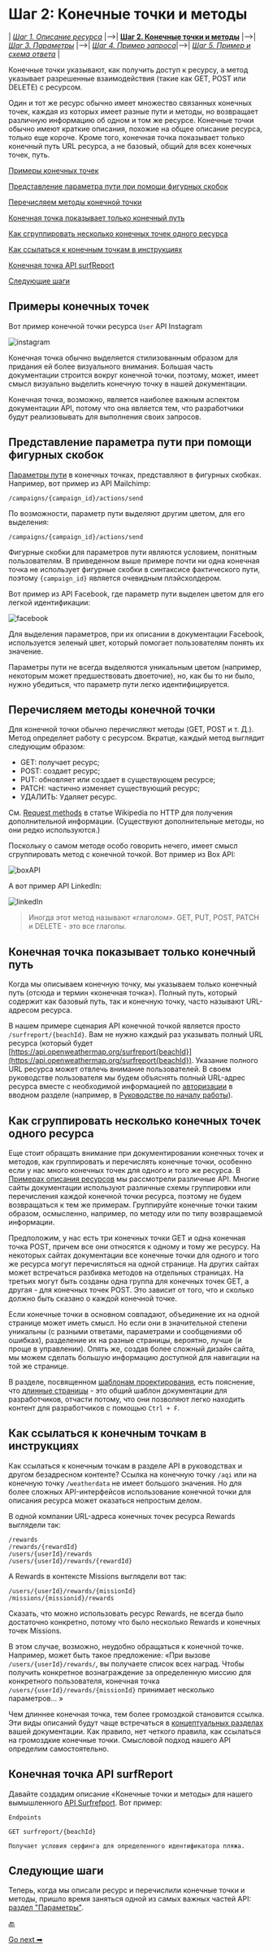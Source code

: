 # Шаг 2: Конечные точки и методы

| [*Шаг 1. Описание ресурса*](step1-resourse-description.md) |-->| [**Шаг 2. Конечные точки и методы**](step2-endpoints-and-methods.md) |-->| [*Шаг 3. Параметры*](step3-parameters.md) |-->| [*Шаг 4. Пример запроса*](step4-request-example.md)|-->| [*Шаг 5. Пример и схема ответа*](step5-response-example-and-schema.md) |

Конечные точки указывают, как получить доступ к ресурсу, а метод указывает разрешенные взаимодействия (такие как GET, POST или DELETE) с ресурсом.

Один и тот же ресурс обычно имеет множество связанных конечных точек, каждая из которых имеет разные пути и методы, но возвращает различную информацию об одном и том же ресурсе. Конечные точки обычно имеют краткие описания, похожие на общее описание ресурса, только еще короче. Кроме того, конечная точка показывает только конечный путь URL ресурса, а не базовый, общий для всех конечных точек, путь.

[Примеры конечных точек](#endpointsExamples)

[Представление параметра пути при помощи фигурных скобок](#brackets)

[Перечисляем методы конечной точки](#methodList)

[Конечная точка показывает только конечный путь](#endPath)

[Как сгруппировать несколько конечных точек одного ресурса](#multiple)

[Как ссылаться к конечным точкам в инструкциях](#endpointRefer)

[Конечная точка API surfReport](#surfEndpoint)

[Следующие шаги](#nextSteps)

<a name="endpointsExamples"></a>
## Примеры конечных точек

Вот пример конечной точки ресурса `User` API Instagram

![instagram](pics/5.png.jpg)

Конечная точка обычно выделяется стилизованным образом для придания ей более визуального внимания. Большая часть документации строится вокруг конечной точки, поэтому, может, имеет смысл визуально выделить конечную точку в нашей документации.

Конечная точка, возможно, является наиболее важным аспектом документации API, потому что она является тем, что разработчики будут реализовывать для выполнения своих запросов.

<a name="brackets"></a>
## Представление параметра пути при помощи фигурных скобок

[Параметры пути](step3-parameters.md#pathParam) в конечных точках, представляют в фигурных скобках. Например, вот пример из API Mailchimp:

    /campaigns/{campaign_id}/actions/send

По возможности, параметр пути выделяют другим цветом, для его выделения:

    /campaigns/{campaign_id}/actions/send


Фигурные скобки для параметров пути являются условием, понятным пользователям. В приведенном выше примере почти ни одна конечная точка не использует фигурные скобки в синтаксисе фактического пути, поэтому `{campaign_id}` является очевидным плэйсхолдером.

Вот пример из API Facebook, где параметр пути выделен цветом для его легкой идентификации:

![facebook](pics/6.png)

Для выделения параметров, при их описании в документации Facebook, используется зеленый цвет, который помогает пользователям понять их значение.

Параметры пути не всегда выделяются уникальным цветом (например, некоторым может предшествовать двоеточие), но, как бы то ни было, нужно убедиться, что параметр пути легко идентифицируется.

<a name="methodList"></a>
## Перечисляем методы конечной точки

Для конечной точки обычно перечисляют методы (GET, POST и т. Д.). Метод определяет работу с ресурсом. Вкратце, каждый метод выглядит следующим образом:

- GET: получает ресурс;
- POST: создает ресурс;
- PUT: обновляет или создает в существующем ресурсе;
- PATCH: частично изменяет существующий ресурс;
- УДАЛИТЬ: Удаляет ресурс.

См. [Request methods](https://en.wikipedia.org/wiki/Hypertext_Transfer_Protocol#Request_methods) в статье Wikipedia по HTTP для получения дополнительной информации. (Существуют дополнительные методы, но они редко используются.)

Поскольку о самом методе особо говорить нечего, имеет смысл сгруппировать метод с конечной точкой. Вот пример из Box API:

![boxAPI](pics/7.png)

А вот пример API LinkedIn:

![linkedIn](pics/8.png)

> Иногда этот метод называют «глаголом». GET, PUT, POST, PATCH и DELETE - это все глаголы.

<a name="endPath"></a>
## Конечная точка показывает только конечный путь

Когда мы описываем конечную точку, мы указываем только конечный путь (отсюда и термин «конечная точка»). Полный путь, который содержит как базовый путь, так и конечную точку, часто называют URL-адресом ресурса.

В нашем примере сценария API конечной точкой является просто `/surfreport/{beachId}`. Вам не нужно каждый раз указывать полный URL ресурса (который будет [https://api.openweathermap.org/surfreport{beachId}](https://api.openweathermap.org/surfreport{beachId}).
Указание полного URL ресурса может отвлечь внимание пользователей. В своем руководстве пользователя мы будем объяснять полный URL-адрес ресурса вместе с необходимой информацией по [авторизации](../conceptual-topics/authentication-and-authorization.md) в вводном разделе (например, в  [Руководстве по началу работы](../conceptual-topics/getting-started.md)).

<a name="multiple"></a>
## Как сгруппировать несколько конечных точек одного ресурса

Еще стоит обращать внимание при документировании конечных точек и методов, как группировать и перечислять конечные точки, особенно если у нас много конечных точек для одного и того же ресурса. В [Примерах описания ресурсов](step1-resourse-description.md#examples) мы рассмотрели различные API. Многие сайты документации используют различные схемы группировки или перечисления каждой конечной точки ресурса, поэтому не будем возвращаться к тем же примерам. Группируйте конечные точки таким образом, осмысленно, например, по методу или по типу возвращаемой информации.

Предположим, у нас есть три конечных точки GET и одна конечная точка POST, причем все они относятся к одному и тому же ресурсу. На некоторых сайтах документации все конечные точки для одного и того же ресурса могут перечисляться на одной странице. На других сайтах может встречаться разбивка методов на отдельных страницах. На третьих могут быть созданы одна группа для конечных точек GET, а другая - для конечных точек POST. Это зависит от того, что и сколько должно быть сказано о каждой конечной точке.

Если конечные точки в основном совпадают, объединение их на одной странице может иметь смысл. Но если они в значительной степени уникальны (с разными ответами, параметрами и сообщениями об ошибках), разделение их на разные страницы, вероятно, лучше (и проще в управлении). Опять же, создав более сложный дизайн сайта, мы можем сделать большую информацию доступной для навигации на той же странице.

В разделе, посвященном [шаблонам проектирования](../Publishing-doc/Design-patterns.md), есть пояснение, что [длинные страницы](../Publishing-doc/Design-patterns.md#fourth) - это общий шаблон документации для разработчиков, отчасти потому, что они позволяют легко находить контент для разработчиков с помощью `Ctrl + F`.

<a name="endpointRefer"></a>
## Как ссылаться к конечным точкам в инструкциях

Как ссылаться к конечным точкам в разделе API в руководствах и другом безадресном контенте? Ссылка на конечную точку `/aqi` или на конечную точку `/weatherdata` не имеет большого значения. Но для более сложных API-интерфейсов использование конечной точки для описания ресурса может оказаться непростым делом.

В одной компании URL-адреса конечных точек ресурса Rewards выглядели так:

```
/rewards
/rewards/{rewardId}
/users/{userId}/rewards
/users/{userId}/rewards/{rewardId}
```

А Rewards в контексте Missions выглядели вот так:

```
/users/{userId}/rewards/{missionId}
/missions/{missionid}/rewards
```

Сказать, что можно использовать ресурс Rewards, не всегда было достаточно конкретно, потому что было несколько Rewards и конечных точек Missions.

В этом случае, возможно, неудобно обращаться к конечной точке. Например, может быть такое предложение: «При вызове `/users/{userId}/rewards/`, вы получаете список всех наград. Чтобы получить конкретное вознаграждение за определенную миссию для конкретного пользователя, конечная точка `/users/{userId}/rewards/{missionId}` принимает несколько параметров… »

Чем длиннее конечная точка, тем более громоздкой становится ссылка. Эти виды описаний будут чаще встречаться в [концептуальных разделах](../conceptual-topics/README.md) вашей документации. Как правило, нет четкого правила, как ссылаться на громоздкие конечные точки. Смысловой подход нашего API определим самостоятельно.

<a name="surfEndpoint"></a>
## Конечная точка API surfReport

Давайте создадим описание «Конечные точки и методы» для нашего вымышленного [API Surfrefport](new-endpoint.md). Вот пример:

    Endpoints

    GET surfreport/{beachId}

    Получает условия серфинга для определенного идентификатора пляжа.

<a name="nextSteps"></a>
## Следующие шаги

Теперь, когда мы описали ресурс и перечислили конечные точки и методы, пришло время заняться одной из самых важных частей API: [раздел "Параметры"](step3-parameters.md).

[🔙](step1-resourse-description.md)

[Go next ➡](step3-parameters.md)
